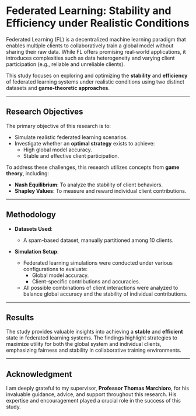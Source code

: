# Federated Learning: Stability and Efficiency under Realistic Conditions

Federated Learning (FL) is a decentralized machine learning paradigm that enables multiple clients to collaboratively train a global model without sharing their raw data. While FL offers promising real-world applications, it introduces complexities such as data heterogeneity and varying client participation (e.g., reliable and unreliable clients). 

This study focuses on exploring and optimizing the **stability** and **efficiency** of federated learning systems under realistic conditions using two distinct datasets and **game-theoretic approaches**.

---

## Research Objectives

The primary objective of this research is to:
- Simulate realistic federated learning scenarios.
- Investigate whether an **optimal strategy** exists to achieve:
  - High global model accuracy.
  - Stable and effective client participation.

To address these challenges, this research utilizes concepts from **game theory**, including:
- **Nash Equilibrium**: To analyze the stability of client behaviors.
- **Shapley Values**: To measure and reward individual client contributions.

---

## Methodology

- **Datasets Used**:
  - A spam-based dataset, manually partitioned among 10 clients.

- **Simulation Setup**:
  - Federated learning simulations were conducted under various configurations to evaluate:
    - Global model accuracy.
    - Client-specific contributions and accuracies.
  - All possible combinations of client interactions were analyzed to balance global accuracy and the stability of individual contributions.

---

## Results

The study provides valuable insights into achieving a **stable** and **efficient** state in federated learning systems. The findings highlight strategies to maximize utility for both the global system and individual clients, emphasizing fairness and stability in collaborative training environments.

---

## Acknowledgment

I am deeply grateful to my supervisor, **Professor Thomas Marchioro**, for his invaluable guidance, advice, and support throughout this research. His expertise and encouragement played a crucial role in the success of this study.
